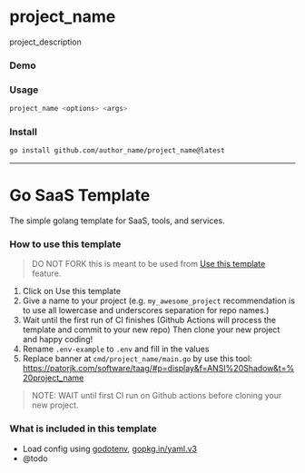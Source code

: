 # project_name 

project_description 

### Demo

### Usage
```bash
project_name <options> <args>
```

### Install
```bash
go install github.com/author_name/project_name@latest
```

---

# Go SaaS Template

The simple golang template for SaaS, tools, and services.

### How to use this template

> DO NOT FORK this is meant to be used from [Use this template](https://github.com/lowk3v/go-saas-template/generate) feature.

1. Click on Use this template
2. Give a name to your project
   (e.g. `my_awesome_project` recommendation is to use all lowercase and underscores separation for repo names.)
3. Wait until the first run of CI finishes
   (Github Actions will process the template and commit to your new repo)
   Then clone your new project and happy coding!
4. Rename `.env-example` to `.env` and fill in the values
5. Replace banner at `cmd/project_name/main.go` by use this tool: https://patorjk.com/software/taag/#p=display&f=ANSI%20Shadow&t=%20project_name

> NOTE: WAIT until first CI run on Github actions before cloning your new project.

### What is included in this template
- Load config using [godotenv](https://github.com/joho/godotenv), [gopkg.in/yaml.v3](https://gopkg.in/yaml.v3)
- @todo 